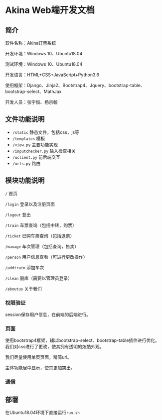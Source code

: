# Akina Web端开发文档

## 简介

软件名称：Akina订票系统

开发环境：Windows 10、Ubuntu18.04

测试环境：Windows 10、Ubuntu18.04

开发语言：HTML+CSS+JavaScript+Python3.6

使用框架：Django、Jinja2、Bootstrap4、Jquery、bootstrap-table、bootstrap-select、MathJax

开发人员：张宇恒、杨宗翰

## 文件功能说明

- `/static` 静态文件，包括css，js等
- `/templates` 模板
- `/view.py` 主要功能实现
- `/inputchecker.py` 输入检查相关
- `/uclient.py` 前后端交互
- `/urls.py` 路由



## 模块功能说明

`/` 首页

`/login` 登录以及注册页面

`/logout` 登出

`/train`  车票查询（包括中转，购票）

`/ticket` 已购车票查询（包括退票）

`/manage` 车次管理（包括查询，售卖）

`/person` 用户信息查看（可进行更改操作）

`/addtrain` 添加车次

`/clean` 删库（需要以管理员登录）

`/aboutus` 关于我们

### 权限验证

session保存用户信息，在前端的后端进行。

### 页面

使用bootstrap4框架，辅以bootstrap-select、bootstrap-table插件进行优化。我们对css进行了更改，使其拥有透明的炫酷外观。

我们尽量使用单页页面，精简url。

主体功能居中显示，使其更加突出。

### 通信

## 部署

在Ubuntu18.04环境下直接运行`run.sh` 

